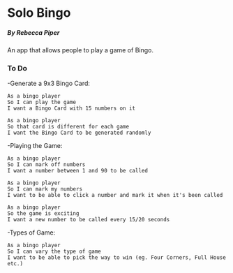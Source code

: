 # Solo Bingo

##### By Rebecca Piper



An app that allows people to play a game of Bingo.

### To Do

-Generate a 9x3 Bingo Card:

```
As a bingo player
So I can play the game
I want a Bingo Card with 15 numbers on it
```

```
As a bingo player
So that card is different for each game
I want the Bingo Card to be generated randomly
```
-Playing the Game:

```
As a bingo player
So I can mark off numbers
I want a number between 1 and 90 to be called
```

```
As a bingo player
So I can mark my numbers
I want to be able to click a number and mark it when it's been called
```

```
As a bingo player
So the game is exciting
I want a new number to be called every 15/20 seconds
```

-Types of Game:

```
As a bingo player
So I can vary the type of game
I want to be able to pick the way to win (eg. Four Corners, Full House etc.)
```

